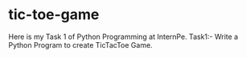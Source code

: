 # tic-toe-game
Here is my Task 1 of Python Programming at InternPe. Task1:- Write a Python Program to create TicTacToe Game.
